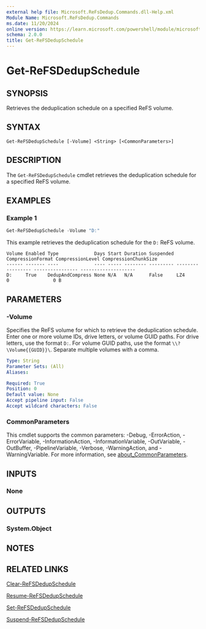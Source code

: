 ```yaml
---
external help file: Microsoft.ReFsDedup.Commands.dll-Help.xml
Module Name: Microsoft.ReFsDedup.Commands
ms.date: 11/20/2024
online version: https://learn.microsoft.com/powershell/module/microsoft.refsdedup.commands/get-refsdedupschedule?view=windowsserver2025-ps&wt.mc_id=ps-gethelp
schema: 2.0.0
title: Get-ReFSDedupSchedule
---
```


# Get-ReFSDedupSchedule

## SYNOPSIS
Retrieves the deduplication schedule on a specified ReFS volume.

## SYNTAX

```
Get-ReFSDedupSchedule [-Volume] <String> [<CommonParameters>]
```

## DESCRIPTION

The `Get-ReFSDedupSchedule` cmdlet retrieves the deduplication schedule for a specified ReFS
volume.

## EXAMPLES

### Example 1

```powershell
Get-ReFSDedupSchedule -Volume "D:"
```

This example retrieves the deduplication schedule for the `D:` ReFS volume.

```
Volume Enabled Type             Days Start Duration Suspended CompressionFormat CompressionLevel CompressionChunkSize
------ ------- ----             ---- ----- -------- --------- ----------------- ---------------- --------------------
D:     True    DedupAndCompress None N/A   N/A      False     LZ4               0                0 B
```

## PARAMETERS

### -Volume

Specifies the ReFS volume for which to retrieve the deduplication schedule. Enter one or more volume
IDs, drive letters, or volume GUID paths. For drive letters, use the format `D:`. For volume GUID
paths, use the format `\\?\Volume{{GUID}}\`. Separate multiple volumes with a comma.

```yaml
Type: String
Parameter Sets: (All)
Aliases:

Required: True
Position: 0
Default value: None
Accept pipeline input: False
Accept wildcard characters: False
```

### CommonParameters

This cmdlet supports the common parameters: -Debug, -ErrorAction, -ErrorVariable,
-InformationAction, -InformationVariable, -OutVariable, -OutBuffer, -PipelineVariable, -Verbose,
-WarningAction, and -WarningVariable. For more information, see
[about_CommonParameters](/powershell/module/microsoft.powershell.core/about/about_commonparameters).

## INPUTS

### None

## OUTPUTS

### System.Object

## NOTES

## RELATED LINKS

[Clear-ReFSDedupSchedule](Clear-ReFSDedupSchedule.md)

[Resume-ReFSDedupSchedule](Resume-ReFSDedupSchedule.md)

[Set-ReFSDedupSchedule](Set-ReFSDedupSchedule.md)

[Suspend-ReFSDedupSchedule](Suspend-ReFSDedupSchedule.md)
